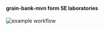 #### grain-bank-mvn form SE laboratories
![example workflow](https://github.com/<Wikusia-s>/<grain-bank-mvn>/actions/workflows/<bank.yml>/badge.svg)
